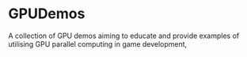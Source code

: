 # GPUDemos
A collection of GPU demos aiming to educate and provide examples of utilising GPU parallel computing in game development,
